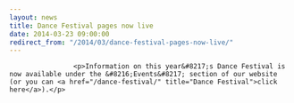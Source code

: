 ```yaml
---
layout: news
title: Dance Festival pages now live
date: 2014-03-23 09:00:00
redirect_from: "/2014/03/dance-festival-pages-now-live/"
---
```

<section>

                    
                    <p>Information on this year&#8217;s Dance Festival is now available under the &#8216;Events&#8217; section of our website (or you can <a href="/dance-festival/" title="Dance Festival">click here</a>).</p>

                
</section>
